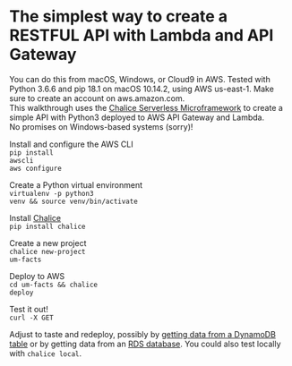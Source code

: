 # The simplest way to create a RESTFUL API with Lambda and API Gateway
You can do this from macOS, Windows, or Cloud9 in AWS. 
Tested with Python 3.6.6 and pip 18.1 on macOS 10.14.2, using AWS us-east-1.
Make sure to create an account on aws.amazon.com.<br>
This walkthrough uses the <a  href="https://github.com/aws/chalice">Chalice Serverless Microframework</a>
to create a simple API with Python3 deployed to AWS API Gateway and Lambda.
<br>
No promises on Windows-based systems (sorry)!

Install and configure the AWS CLI<br>
<code>pip install awscli</code><br>
<code>aws configure</code>

Create a Python virtual environment<br>
<code>virtualenv -p python3 venv && source venv/bin/activate </code>

Install <a href="https://github.com/aws/chalice">Chalice</a><br>
<code>pip install chalice</code>

Create a new project<br>
<code>chalice new-project um-facts</code>

Deploy to AWS<br>
<code>cd um-facts && chalice deploy</code>

Test it out!<br>
<code>curl -X GET <your API URL></code>

Adjust to taste and redeploy, possibly by <a href="https://github.com/dixonaws/restful_dynamo"> getting data from a DynamoDB table</a> or by
getting data from an <a href="https://github.com/dixonaws/restful_aurora">RDS database</a>.
You could also test locally with <code>chalice local</code>. 




